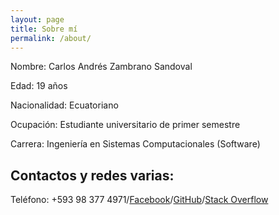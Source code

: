 ```yaml
---
layout: page
title: Sobre mí
permalink: /about/
---
```


Nombre: Carlos Andrés Zambrano Sandoval

Edad: 19 años

Nacionalidad: Ecuatoriano

Ocupación: Estudiante universitario de primer semestre

Carrera: Ingeniería en Sistemas Computacionales (Software)

Contactos y redes varias:
---
Teléfono: +593 98 377 4971/[Facebook][facebook]/[GitHub][github]/[Stack Overflow][stack-overflow]

[facebook]: https://www.facebook.com/carlosandres.zambranosandoval
[github]: https://github.com/CarlosZambranoSandoval
[stack-overflow]: https://es.stackoverflow.com/users/148686/carlos-zambrano-sandoval
